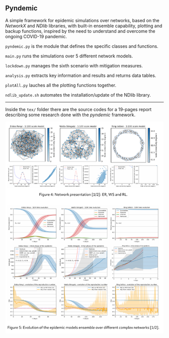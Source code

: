 Pyndemic
------

A simple framework for epidemic simulations over networks, based on the _NetworkX_ and _NDlib_ libraries, with built-in ensemble capability, plotting and backup functions, inspired by the need to understand and overcome the ongoing COVID-19 pandemic.


`pyndemic.py` is the module that defines the specific classes and functions.

`main.py` runs the simulations over 5 different network models.

`lockdown.py` manages the sixth scenario with mitigation measures.

`analysis.py` extracts key information and results and returns data tables.

`plotAll.py` lauches all the plotting functions together.

`ndlib_update.sh` automates the installation/update of the NDlib library.

------

Inside the `tex/` folder there are the source codes for a 19-pages report describing some research done with the _pyndemic_ framework.



![Example of ensemble simulations over different network models](demo.png)
